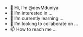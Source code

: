 - 👋 Hi, I’m @devMduniya
- 👀 I’m interested in ...
- 🌱 I’m currently learning ...
- 💞️ I’m looking to collaborate on ...
- 📫 How to reach me ...

<!---
devMduniya/devMduniya is a ✨ special ✨ repository because its `README.md` (this file) appears on your GitHub profile.
You can click the Preview link to take a look at your changes.
--->
